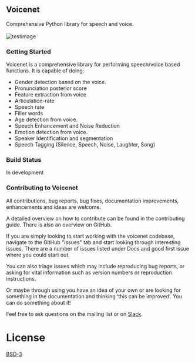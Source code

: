 ## Voicenet
Comprehensive Python library for speech and voice.<br><br>
![testimage](https://github.com/Robofied/Voicenet/blob/master/Voicenet.png)

### Getting Started
Voicenet is a comprehensive library for performing speech/voice based functions. It is capable of doing:

* Gender detection based on the voice.
* Pronunciation posterior score
* Feature extraction from voice
* Articulation-rate
* Speech rate
* Filler words
* Age detection from voice.
* Speech Enhancement and Noise Reduction
* Emotion detection from voice.
* Speaker Identification and segmentation 
* Speech Tagging (Silence, Speech, Noise, Laughter, Song)

### Build Status
In development

### Contributing to Voicenet
All contributions, bug reports, bug fixes, documentation improvements, enhancements and ideas are welcome.

A detailed overview on how to contribute can be found in the contributing guide. There is also an overview on GitHub.

If you are simply looking to start working with the voicenet codebase, navigate to the GitHub "issues" tab and start looking through interesting issues. There are a number of issues listed under Docs and good first issue where you could start out.

You can also triage issues which may include reproducing bug reports, or asking for vital information such as version numbers or reproduction instructions.

Or maybe through using you have an idea of your own or are looking for something in the documentation and thinking ‘this can be improved’. You can do something about it!

Feel free to ask questions on the mailing list or on [Slack](https://robofied.slack.com).

# License
[BSD-3](https://github.com/Robofied/Voicenet/blob/master/LICENSE)


